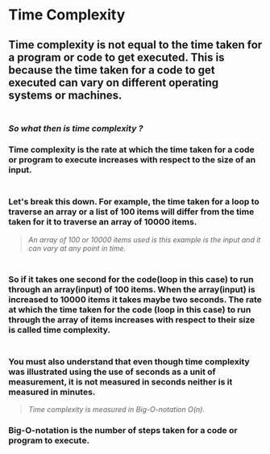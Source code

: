 # **Time Complexity**

## Time complexity is not equal to the time taken for a program or code to get executed. This is because the time taken for a code to get executed can vary on different operating systems or machines.

### <br>**_So what then is time complexity ?_**

### Time complexity is the rate at which the time taken for a code or program to execute increases with respect to the size of an input.

### <br>Let's break this down. For example, the time taken for a loop to traverse an array or a list of 100 items will differ from the time taken for it to traverse an array of 10000 items.

> _An array of 100 or 10000 items used is this example is the input and it can vary at any point in time._

### <br>So if it takes one second for the code(loop in this case) to run through an array(input) of 100 items. When the array(input) is increased to 10000 items it takes maybe two seconds. The rate at which the time taken for the code (loop in this case) to run through the array of items increases with respect to their size is called time complexity.

### <br> You must also understand that even though time complexity was illustrated using the use of seconds as a unit of measurement, it is not measured in seconds neither is it measured in minutes.

> _Time complexity is measured in Big-O-notation O(n)._

### Big-O-notation is the number of steps taken for a code or program to execute.
